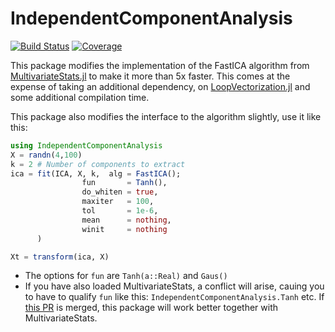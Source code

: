 # IndependentComponentAnalysis

[![Build Status](https://github.com/baggepinnen/IndependentComponentAnalysis.jl/workflows/CI/badge.svg)](https://github.com/baggepinnen/IndependentComponentAnalysis.jl/actions)
[![Coverage](https://codecov.io/gh/baggepinnen/IndependentComponentAnalysis.jl/branch/master/graph/badge.svg)](https://codecov.io/gh/baggepinnen/IndependentComponentAnalysis.jl)


This package modifies the implementation of the FastICA algorithm from [MultivariateStats.jl](https://github.com/JuliaStats/MultivariateStats.jl) to make it more than 5x faster. This comes at the expense of taking an additional dependency, on [LoopVectorization.jl](https://github.com/chriselrod/LoopVectorization.jl) and some additional compilation time.

This package also modifies the interface to the algorithm slightly, use it like this:

```julia
using IndependentComponentAnalysis
X = randn(4,100)
k = 2 # Number of components to extract
ica = fit(ICA, X, k,  alg = FastICA();
                fun       = Tanh(),
                do_whiten = true,
                maxiter   = 100,
                tol       = 1e-6,
                mean      = nothing,
                winit     = nothing
      )

Xt = transform(ica, X)
```

- The options for `fun` are `Tanh(a::Real)` and `Gaus()`
- If you have also loaded MultivariateStats, a conflict will arise, cauing you to have to qualify `fun` like this: `IndependentComponentAnalysis.Tanh` etc. If [this PR](https://github.com/JuliaStats/MultivariateStats.jl/pull/122) is merged, this package will work better together with MultivariateStats.
